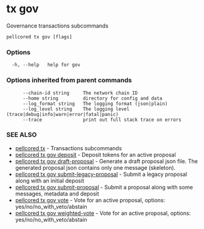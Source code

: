 # tx gov

Governance transactions subcommands

```
pellcored tx gov [flags]
```

### Options

```
  -h, --help   help for gov
```

### Options inherited from parent commands

```
      --chain-id string     The network chain ID
      --home string         directory for config and data 
      --log_format string   The logging format (json|plain) 
      --log_level string    The logging level (trace|debug|info|warn|error|fatal|panic) 
      --trace               print out full stack trace on errors
```

### SEE ALSO

* [pellcored tx](pellcored_tx.md)	 - Transactions subcommands
* [pellcored tx gov deposit](pellcored_tx_gov_deposit.md)	 - Deposit tokens for an active proposal
* [pellcored tx gov draft-proposal](pellcored_tx_gov_draft-proposal.md)	 - Generate a draft proposal json file. The generated proposal json contains only one message (skeleton).
* [pellcored tx gov submit-legacy-proposal](pellcored_tx_gov_submit-legacy-proposal.md)	 - Submit a legacy proposal along with an initial deposit
* [pellcored tx gov submit-proposal](pellcored_tx_gov_submit-proposal.md)	 - Submit a proposal along with some messages, metadata and deposit
* [pellcored tx gov vote](pellcored_tx_gov_vote.md)	 - Vote for an active proposal, options: yes/no/no_with_veto/abstain
* [pellcored tx gov weighted-vote](pellcored_tx_gov_weighted-vote.md)	 - Vote for an active proposal, options: yes/no/no_with_veto/abstain

